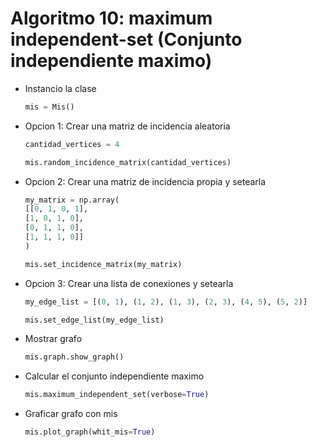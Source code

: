 # Algoritmo 10: maximum independent-set (Conjunto independiente maximo)

* Instancio la clase

    ```python
    mis = Mis()
    ```

* Opcion 1: Crear una matriz de incidencia aleatoria

    ```python
    cantidad_vertices = 4

    mis.random_incidence_matrix(cantidad_vertices)
    ```

* Opcion 2: Crear una matriz de incidencia propia y setearla

    ```python
    my_matrix = np.array(
    [[0, 1, 0, 1], 
    [1, 0, 1, 0],
    [0, 1, 1, 0], 
    [1, 1, 1, 0]]
    )

    mis.set_incidence_matrix(my_matrix)
    ```

* Opcion 3: Crear una lista de conexiones y setearla

    ```python
    my_edge_list = [(0, 1), (1, 2), (1, 3), (2, 3), (4, 5), (5, 2)]

    mis.set_edge_list(my_edge_list)
    ```

* Mostrar grafo

    ```python
    mis.graph.show_graph()
    ```

* Calcular el conjunto independiente maximo

    ```python
    mis.maximum_independent_set(verbose=True)
    ```

* Graficar grafo con mis

    ```python
    mis.plot_graph(whit_mis=True)
    ```


